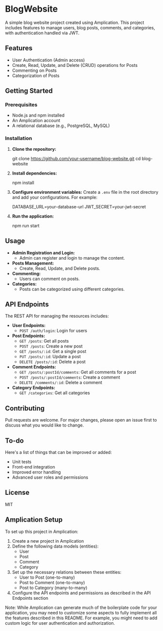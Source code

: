 # BlogWebsite

A simple blog website project created using Amplication. This project includes features to manage users, blog posts, comments, and categories, with authentication handled via JWT.

## Features

- User Authentication (Admin access)
- Create, Read, Update, and Delete (CRUD) operations for Posts
- Commenting on Posts
- Categorization of Posts

## Getting Started

### Prerequisites

- Node.js and npm installed
- An Amplication account
- A relational database (e.g., PostgreSQL, MySQL)

### Installation

1. **Clone the repository:**

   git clone https://github.com/your-username/blog-website.git
   cd blog-website

2. **Install dependencies:**

   npm install

3. **Configure environment variables:**
   Create a `.env` file in the root directory and add your configurations. For example:

   DATABASE_URL=your-database-url
   JWT_SECRET=your-jwt-secret

4. **Run the application:**

   npm run start

## Usage

- **Admin Registration and Login:**
  - Admin can register and login to manage the content.
- **Posts Management:**
  - Create, Read, Update, and Delete posts.
- **Commenting:**
  - Users can comment on posts.
- **Categories:**
  - Posts can be categorized using different categories.

## API Endpoints

The REST API for managing the resources includes:

- **User Endpoints:**
  - `POST /auth/login`: Login for users
- **Post Endpoints:**
  - `GET /posts`: Get all posts
  - `POST /posts`: Create a new post
  - `GET /posts/:id`: Get a single post
  - `PUT /posts/:id`: Update a post
  - `DELETE /posts/:id`: Delete a post
- **Comment Endpoints:**
  - `GET /posts/:postId/comments`: Get all comments for a post
  - `POST /posts/:postId/comments`: Create a comment
  - `DELETE /comments/:id`: Delete a comment
- **Category Endpoints:**
  - `GET /categories`: Get all categories

## Contributing

Pull requests are welcome. For major changes, please open an issue first to discuss what you would like to change.

## To-do

Here's a list of things that can be improved or added:

- Unit tests
- Front-end integration
- Improved error handling
- Advanced user roles and permissions

## License

MIT

## Amplication Setup

To set up this project in Amplication:

1. Create a new project in Amplication
2. Define the following data models (entities):
   - User
   - Post
   - Comment
   - Category
3. Set up the necessary relations between these entities:
   - User to Post (one-to-many)
   - Post to Comment (one-to-many)
   - Post to Category (many-to-many)
4. Configure the API endpoints and permissions as described in the API Endpoints section

Note: While Amplication can generate much of the boilerplate code for your application, you may need to customize some aspects to fully implement all the features described in this README. For example, you might need to add custom logic for user authentication and authorization.
